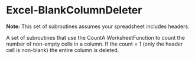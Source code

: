 # Excel-BlankColumnDeleter

<b>Note:</b> This set of subroutines assumes your spreadsheet includes headers.

A set of subroutines that use the CountA WorksheetFunction to count the number of non-empty cells in a column. If the count = 1 (only the header cell is non-blank) the entire column is deleted.
